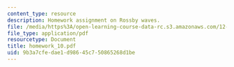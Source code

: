 ```yaml
---
content_type: resource
description: Homework assignment on Rossby waves.
file: /media/https%3A/open-learning-course-data-rc.s3.amazonaws.com/12-810-dynamics-of-the-atmosphere-spring-2008/9b3a7cfedae1d98645c750865268d1be_homework_10.pdf
file_type: application/pdf
resourcetype: Document
title: homework_10.pdf
uid: 9b3a7cfe-dae1-d986-45c7-50865268d1be
---
```

